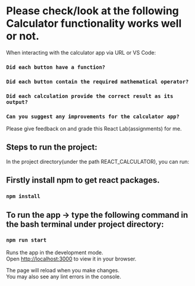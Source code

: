 # Please check/look at the following Calculator functionality works well or not.

When interacting with the calculator app via URL or VS Code:

### `Did each button have a function?`
### `Did each button contain the required mathematical operator?`
### `Did each calculation provide the correct result as its output?`
### `Can you suggest any improvements for the calculator app?`

Please give feedback on and grade this React Lab(assignments) for me.

## Steps to run the project:

In the project directory(under the path REACT_CALCULATOR), you can run:

## Firstly install npm to get react packages.
### `npm install`

## To run the app -> type the following command in the bash terminal under project directory:
### `npm run start`

Runs the app in the development mode.\
Open [http://localhost:3000](http://localhost:3000) to view it in your browser.

The page will reload when you make changes.\
You may also see any lint errors in the console.